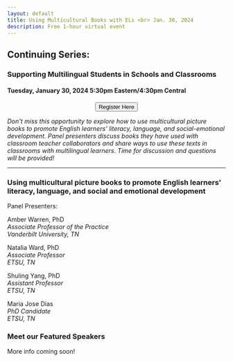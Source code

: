 ```yaml
---
layout: default
title: Using Multicultural Books with ELs <br> Jan. 30, 2024
description: Free 1-hour virtual event
---
```


## Continuing Series: <br> 
### Supporting Multilingual Students in Schools and Classrooms

#### Tuesday, January 30, 2024 5:30pm Eastern/4:30pm Central

<p style="text-align: center;"><input class="register-button" type="button" onclick="location.href='https://forms.gle/sFB6TQJD1iNMAAnZA';" value="Register Here" /></p>

*Don't miss this opportunity to explore how to use multicultural picture books to promote English learners' literacy, language, and social-emotional development. Panel presenters discuss books they have used with classroom teacher collaborators and share ways to use these texts in classrooms with multilingual learners.  Time for discussion and questions will be provided!*

------------
### Using multicultural picture books to promote English learners' literacy, language, and social and emotional development 

Panel Presenters:

Amber Warren, PhD <br>
*Associate Professor of the Practice* <br>
*Vanderbilt University, TN* <br>

Natalia Ward, PhD <br>
*Associate Professor*<br>
*ETSU, TN*<br>

Shuling Yang, PhD <br>
*Assistant Professor*<br>
*ETSU, TN*<br>

Maria Jose Dias <br>
*PhD Candidate*<br>
*ETSU, TN*<br>

### Meet our Featured Speakers ###
More info coming soon!


